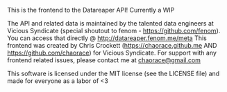This is the frontend to the Datareaper API! Currently a WIP

The API and related data is maintained by the talented data engineers at Vicious Syndicate (special shoutout to fenom - https://github.com/fenom). You can access that directly @ http://datareaper.fenom.me/meta
This frontend was created by Chris Crockett (https://chaorace.github.me AND https://github.com/chaorace) for Vicious Syndicate. For support with any frontend related issues, please contact me at chaorace@gmail.com

This software is licensed under the MIT license (see the LICENSE file) and made for everyone as a labor of <3